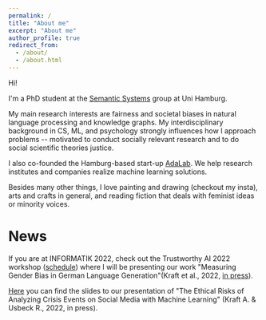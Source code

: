 ```yaml
---
permalink: /
title: "About me"
excerpt: "About me"
author_profile: true
redirect_from: 
  - /about/
  - /about.html
---
```

Hi!

I'm a PhD student at the [Semantic Systems](https://www.inf.uni-hamburg.de/en/inst/ab/sems/home.html) group at Uni Hamburg. 

My main research interests are fairness and societal biases in natural language processing and knowledge graphs. My interdisciplinary background in CS, ML, and psychology strongly influences how I approach problems -- motivated to conduct socially relevant research and to do social scientific theories justice.

I also co-founded the Hamburg-based start-up [AdaLab](https://adalab.ai/). We help research institutes and companies realize machine learning solutions.

Besides many other things, I love painting and drawing (checkout my insta), arts and crafts in general, and reading fiction that deals with feminist ideas or minority voices. 


# News
If you are at INFORMATIK 2022, check out the Trustworthy AI 2022 workshop ([schedule](https://www.zvki.de/aktuelles/trustworthy-workshop)) where I will be presenting
our work "Measuring Gender Bias in German Language Generation"(Kraft et al., 2022, [in press](https://www.edit.fis.uni-hamburg.de/ws/files/18665970/kraftetal2022_german_regard.pdf)).

[Here](https://dataweek.de/slides/2022-07-06-d2r2-22-programm-talk-3.pdf) you can find the slides to our presentation of "The Ethical Risks of Analyzing Crisis Events on Social Media with Machine Learning" (Kraft A. & Usbeck R., 2022, in press).